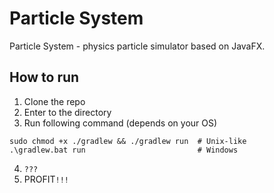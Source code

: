 Particle System
===============

Particle System - physics particle simulator based on JavaFX.

## How to run
1. Clone the repo
2. Enter to the directory
3. Run following command (depends on your OS)
```
sudo chmod +x ./gradlew && ./gradlew run  # Unix-like
.\gradlew.bat run                         # Windows 
```
4. `???`
5. PROFIT`!!!`
